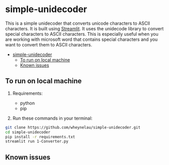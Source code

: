 # simple-unidecoder

This is a simple unidecoder that converts unicode characters to ASCII characters. It is built using [Streamlit](https://www.streamlit.io/).
It uses the unidecode library to convert special characters to ASCII characters. This is especially useful when you are working with microsoft word that contains special characters and you want to convert them to ASCII characters.

- [simple-unidecoder](#simple-unidecoder)
  - [To run on local machine](#to-run-on-local-machine)
  - [Known issues](#known-issues)


## To run on local machine

1. Requirements:
    - python
    - pip

2. Run these commands in your terminal:

```bash
git clone https://github.com/wheynelau/simple-unidecoder.git
cd simple-unidecoder
pip install -r requirements.txt
streamlit run 1-Converter.py
```

## Known issues

